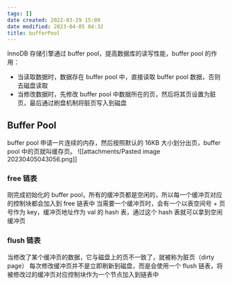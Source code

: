 ```yaml
---
tags: []
date created: 2022-03-29 15:09
date modified: 2023-04-05 04:32
title: bufferPool
---
```

InnoDB 存储引擎通过 buffer pool，提高数据库的读写性能，buffer pool 的作用：
- 当读取数据时，数据存在 buffer pool 中，直接读取 buffer pool 数据，否则去磁盘读取
- 当修改数据时，先修改 buffer pool 中数据所在的页，然后将其页设置为脏页，最后通过刷盘机制将脏页写入到磁盘

## Buffer Pool

buffer pool 申请一片连续的内存，然后按照默认的 16KB 大小划分出页，buffer pool 中的页就叫缓存页。
![[attachments/Pasted image 20230405043056.png]]

### free 链表

刚完成初始化的 buffer pool，所有的缓冲页都是空闲的，所以每一个缓冲页对应的控制块都会加入到 free 链表中
当需要一个缓冲页时，会有一个以表空间号 + 页号作为 key，缓冲页地址作为 val 的 hash 表，通过这个 hash 表就可以拿到空闲缓冲页

### flush 链表

当修改了某个缓冲页的数据，它与磁盘上的页不一致了，就被称为脏页（dirty page）
每次修改缓冲页并不是立即刷新到磁盘，而是会使用一个 flush 链表，将被修改过的缓冲页对应控制块作为一个节点加入到链表中